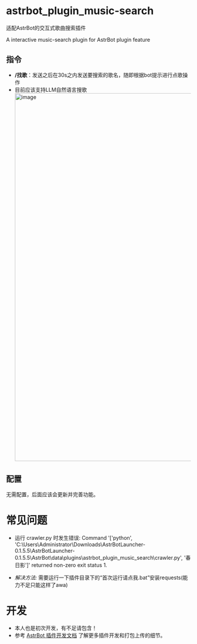 # astrbot_plugin_music-search

适配AstrBot的交互式歌曲搜索插件

A interactive music-search plugin for AstrBot plugin feature

## 指令

- **/找歌**：发送之后在30s之内发送要搜索的歌名，随即根据bot提示进行点歌操作
- 目前应该支持LLM自然语言搜歌
   <img width="1000" alt="image" src="https://github.com/Hazellol/vivo-50/blob/main/QQ20250212-034321.png">

## 配置

无需配置，后面应该会更新并完善功能。

# 常见问题
- 运行 crawler.py 时发生错误: Command '['python', 'C:\Users\Administrator\Downloads\AstrBotLauncher-0.1.5.5\AstrBotLauncher-0.1.5.5\AstrBot\data\plugins\astrbot_plugin_music_search\crawler.py', '春日影']' returned non-zero exit status 1.

- *解决方法:* 需要运行一下插件目录下的“首次运行请点我.bat”安装requests(能力不足只能这样了awa)
# 开发

- 本人也是初次开发，有不足请包含！
- 参考 [AstrBot 插件开发文档](https://astrbot.soulter.top/dev/plugin.html) 了解更多插件开发和打包上传的细节。
